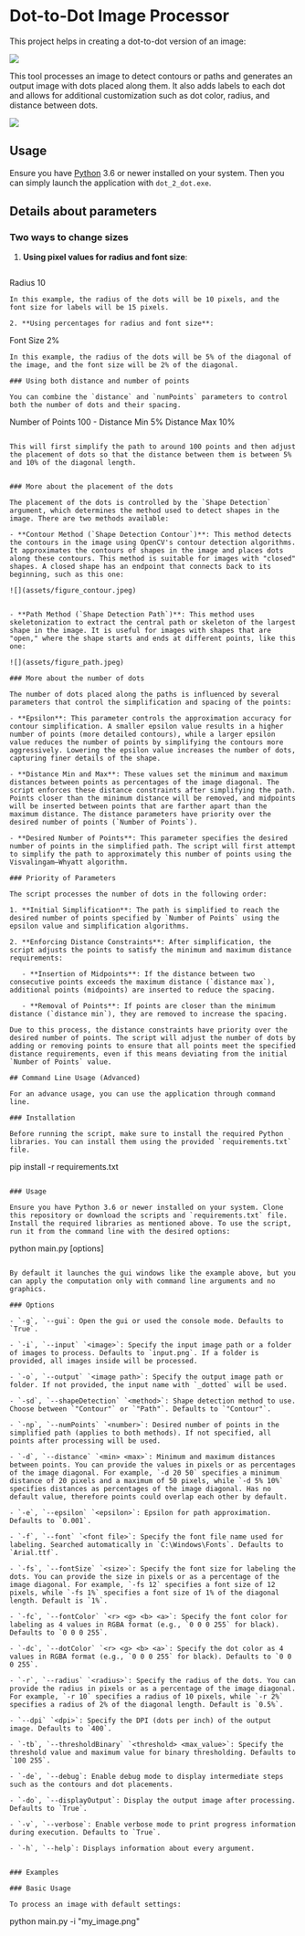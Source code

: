 # Dot-to-Dot Image Processor

This project helps in creating a dot-to-dot version of an image:

![](assets/test_demo.jpeg)

This tool processes an image to detect contours or paths and generates an output image with dots placed along them. It also adds labels to each dot and allows for additional customization such as dot color, radius, and distance between dots. 

![](assets/example_gui.jpeg)

## Usage

Ensure you have [Python](https://www.python.org/downloads/) 3.6 or newer installed on your system. Then you can simply launch the application with `dot_2_dot.exe`.

## Details about parameters

### Two ways to change sizes

1. **Using pixel values for radius and font size**:
   ```
  Radius 10
   ```
   In this example, the radius of the dots will be 10 pixels, and the font size for labels will be 15 pixels.

2. **Using percentages for radius and font size**:
   ```
   Font Size 2%
   ```
   In this example, the radius of the dots will be 5% of the diagonal of the image, and the font size will be 2% of the diagonal.

### Using both distance and number of points

You can combine the `distance` and `numPoints` parameters to control both the number of dots and their spacing.

```
Number of Points 100 -
Distance Min 5%
Distance Max 10%
```

This will first simplify the path to around 100 points and then adjust the placement of dots so that the distance between them is between 5% and 10% of the diagonal length.


### More about the placement of the dots

The placement of the dots is controlled by the `Shape Detection` argument, which determines the method used to detect shapes in the image. There are two methods available:

- **Contour Method (`Shape Detection Contour`)**: This method detects the contours in the image using OpenCV's contour detection algorithms. It approximates the contours of shapes in the image and places dots along these contours. This method is suitable for images with "closed" shapes. A closed shape has an endpoint that connects back to its beginning, such as this one:

![](assets/figure_contour.jpeg)


- **Path Method (`Shape Detection Path`)**: This method uses skeletonization to extract the central path or skeleton of the largest shape in the image. It is useful for images with shapes that are "open," where the shape starts and ends at different points, like this one:

![](assets/figure_path.jpeg)

### More about the number of dots

The number of dots placed along the paths is influenced by several parameters that control the simplification and spacing of the points:

- **Epsilon**: This parameter controls the approximation accuracy for contour simplification. A smaller epsilon value results in a higher number of points (more detailed contours), while a larger epsilon value reduces the number of points by simplifying the contours more aggressively. Lowering the epsilon value increases the number of dots, capturing finer details of the shape.

- **Distance Min and Max**: These values set the minimum and maximum distances between points as percentages of the image diagonal. The script enforces these distance constraints after simplifying the path. Points closer than the minimum distance will be removed, and midpoints will be inserted between points that are farther apart than the maximum distance. The distance parameters have priority over the desired number of points (`Number of Points`).

- **Desired Number of Points**: This parameter specifies the desired number of points in the simplified path. The script will first attempt to simplify the path to approximately this number of points using the Visvalingam–Whyatt algorithm.

### Priority of Parameters

The script processes the number of dots in the following order:

1. **Initial Simplification**: The path is simplified to reach the desired number of points specified by `Number of Points` using the epsilon value and simplification algorithms.

2. **Enforcing Distance Constraints**: After simplification, the script adjusts the points to satisfy the minimum and maximum distance requirements:

   - **Insertion of Midpoints**: If the distance between two consecutive points exceeds the maximum distance (`distance max`), additional points (midpoints) are inserted to reduce the spacing.

   - **Removal of Points**: If points are closer than the minimum distance (`distance min`), they are removed to increase the spacing.

Due to this process, the distance constraints have priority over the desired number of points. The script will adjust the number of dots by adding or removing points to ensure that all points meet the specified distance requirements, even if this means deviating from the initial `Number of Points` value.

## Command Line Usage (Advanced)

For an advance usage, you can use the application through command line. 

### Installation

Before running the script, make sure to install the required Python libraries. You can install them using the provided `requirements.txt` file.

```
pip install -r requirements.txt
```

### Usage

Ensure you have Python 3.6 or newer installed on your system. Clone this repository or download the scripts and `requirements.txt` file. Install the required libraries as mentioned above. To use the script, run it from the command line with the desired options:

```
python main.py [options]
```

By default it launches the gui windows like the example above, but you can apply the computation only with command line arguments and no graphics.

### Options

- `-g`, `--gui`: Open the gui or used the console mode. Defaults to `True`.

- `-i`, `--input` `<image>`: Specify the input image path or a folder of images to process. Defaults to `input.png`. If a folder is provided, all images inside will be processed.

- `-o`, `--output` `<image path>`: Specify the output image path or folder. If not provided, the input name with `_dotted` will be used.

- `-sd`, `--shapeDetection` `<method>`: Shape detection method to use. Choose between `"Contour"` or `"Path"`. Defaults to `"Contour"`.

- `-np`, `--numPoints` `<number>`: Desired number of points in the simplified path (applies to both methods). If not specified, all points after processing will be used.

- `-d`, `--distance` `<min> <max>`: Minimum and maximum distances between points. You can provide the values in pixels or as percentages of the image diagonal. For example, `-d 20 50` specifies a minimum distance of 20 pixels and a maximum of 50 pixels, while `-d 5% 10%` specifies distances as percentages of the image diagonal. Has no default value, therefore points could overlap each other by default.

- `-e`, `--epsilon` `<epsilon>`: Epsilon for path approximation. Defaults to `0.001`.

- `-f`, `--font` `<font file>`: Specify the font file name used for labeling. Searched automatically in `C:\Windows\Fonts`. Defaults to `Arial.ttf`.

- `-fs`, `--fontSize` `<size>`: Specify the font size for labeling the dots. You can provide the size in pixels or as a percentage of the image diagonal. For example, `-fs 12` specifies a font size of 12 pixels, while `-fs 1%` specifies a font size of 1% of the diagonal length. Default is `1%`.

- `-fc`, `--fontColor` `<r> <g> <b> <a>`: Specify the font color for labeling as 4 values in RGBA format (e.g., `0 0 0 255` for black). Defaults to `0 0 0 255`.

- `-dc`, `--dotColor` `<r> <g> <b> <a>`: Specify the dot color as 4 values in RGBA format (e.g., `0 0 0 255` for black). Defaults to `0 0 0 255`.

- `-r`, `--radius` `<radius>`: Specify the radius of the dots. You can provide the radius in pixels or as a percentage of the image diagonal. For example, `-r 10` specifies a radius of 10 pixels, while `-r 2%` specifies a radius of 2% of the diagonal length. Default is `0.5%`.

- `--dpi` `<dpi>`: Specify the DPI (dots per inch) of the output image. Defaults to `400`.

- `-tb`, `--thresholdBinary` `<threshold> <max_value>`: Specify the threshold value and maximum value for binary thresholding. Defaults to `100 255`.

- `-de`, `--debug`: Enable debug mode to display intermediate steps such as the contours and dot placements.

- `-do`, `--displayOutput`: Display the output image after processing. Defaults to `True`.

- `-v`, `--verbose`: Enable verbose mode to print progress information during execution. Defaults to `True`.

- `-h`, `--help`: Displays information about every argument.


### Examples

### Basic Usage

To process an image with default settings:

```
python main.py -i "my_image.png" 
```

